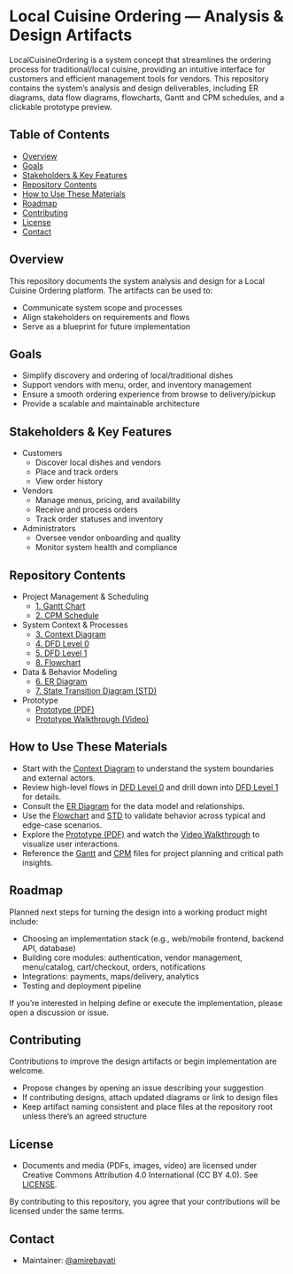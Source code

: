 # Local Cuisine Ordering — Analysis & Design Artifacts

LocalCuisineOrdering is a system concept that streamlines the ordering process for traditional/local cuisine, providing an intuitive interface for customers and efficient management tools for vendors. This repository contains the system’s analysis and design deliverables, including ER diagrams, data flow diagrams, flowcharts, Gantt and CPM schedules, and a clickable prototype preview.

## Table of Contents
- [Overview](#overview)
- [Goals](#goals)
- [Stakeholders & Key Features](#stakeholders--key-features)
- [Repository Contents](#repository-contents)
- [How to Use These Materials](#how-to-use-these-materials)
- [Roadmap](#roadmap)
- [Contributing](#contributing)
- [License](#license)
- [Contact](#contact)

## Overview
This repository documents the system analysis and design for a Local Cuisine Ordering platform. The artifacts can be used to:
- Communicate system scope and processes
- Align stakeholders on requirements and flows
- Serve as a blueprint for future implementation

## Goals
- Simplify discovery and ordering of local/traditional dishes
- Support vendors with menu, order, and inventory management
- Ensure a smooth ordering experience from browse to delivery/pickup
- Provide a scalable and maintainable architecture

## Stakeholders & Key Features
- Customers
  - Discover local dishes and vendors
  - Place and track orders
  - View order history
- Vendors
  - Manage menus, pricing, and availability
  - Receive and process orders
  - Track order statuses and inventory
- Administrators
  - Oversee vendor onboarding and quality
  - Monitor system health and compliance

## Repository Contents
- Project Management & Scheduling
  - [1. Gantt Chart](docs/diagram/planning/1.Gantt.pdf)
  - [2. CPM Schedule](docs/diagram/planning/2.CPM.pdf)
- System Context & Processes
  - [3. Context Diagram](docs/diagram/analysis/3.CONTEXT%20DIAGRAM.pdf)
  - [4. DFD Level 0](docs/diagram/analysis/4.DFD%20l0.pdf)
  - [5. DFD Level 1](docs/diagram/analysis/5.DFD%20l1.pdf)
  - [8. Flowchart](docs/diagram/behavior/8.Flowchart.pdf)
- Data & Behavior Modeling
  - [6. ER Diagram](docs/diagram/data-model/6.ERD.pdf)
  - [7. State Transition Diagram (STD)](docs/diagram/behavior/7.STD.pdf)
- Prototype
  - [Prototype (PDF)](docs/prototype/prototype.pdf)
  - [Prototype Walkthrough (Video)](media/pt.mp4)

## How to Use These Materials
- Start with the [Context Diagram](docs/3.CONTEXT%20DIAGRAM.pdf) to understand the system boundaries and external actors.
- Review high-level flows in [DFD Level 0](docs/4.DFD%20l0.pdf) and drill down into [DFD Level 1](docs/5.DFD%20l1.pdf) for details.
- Consult the [ER Diagram](docs/6.ERD.pdf) for the data model and relationships.
- Use the [Flowchart](docs/8.Flowchart.pdf) and [STD](docs/7.STD.pdf) to validate behavior across typical and edge-case scenarios.
- Explore the [Prototype (PDF)](docs/prototype.pdf) and watch the [Video Walkthrough](media/pt.mp4) to visualize user interactions.
- Reference the [Gantt](docs/1.Gantt.pdf) and [CPM](docs/2.CPM.pdf) files for project planning and critical path insights.
## Roadmap
Planned next steps for turning the design into a working product might include:
- Choosing an implementation stack (e.g., web/mobile frontend, backend API, database)
- Building core modules: authentication, vendor management, menu/catalog, cart/checkout, orders, notifications
- Integrations: payments, maps/delivery, analytics
- Testing and deployment pipeline

If you’re interested in helping define or execute the implementation, please open a discussion or issue.

## Contributing
Contributions to improve the design artifacts or begin implementation are welcome.
- Propose changes by opening an issue describing your suggestion
- If contributing designs, attach updated diagrams or link to design files
- Keep artifact naming consistent and place files at the repository root unless there’s an agreed structure

## License
- Documents and media (PDFs, images, video) are licensed under Creative Commons Attribution 4.0 International (CC BY 4.0). See [LICENSE](./LICENSE).

By contributing to this repository, you agree that your contributions will be licensed under the same terms.

## Contact
- Maintainer: [@amirebayati](https://github.com/amirebayati)
